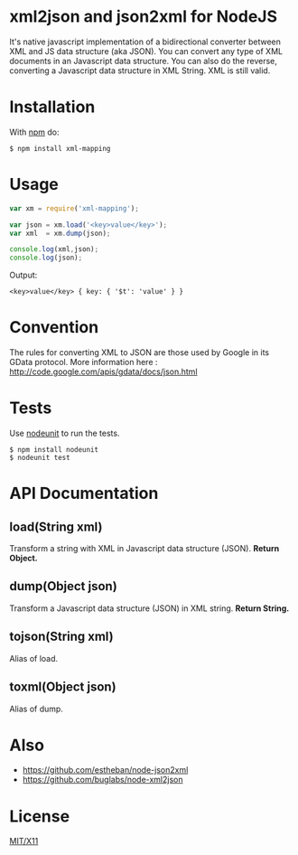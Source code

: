 # xml2json and json2xml for NodeJS

It's native javascript implementation of a bidirectional converter between XML and JS data structure (aka JSON).
You can convert any type of XML documents in an Javascript data structure.
You can also do the reverse, converting a Javascript data structure in XML String. XML is still valid.

# Installation

With [npm](http://npmjs.org) do:

    $ npm install xml-mapping


# Usage
```javascript
var xm = require('xml-mapping');

var json = xm.load('<key>value</key>');
var xml  = xm.dump(json);

console.log(xml,json);
console.log(json);
```

Output:

    <key>value</key> { key: { '$t': 'value' } }

# Convention

The rules for converting XML to JSON are those used by Google in its GData protocol. More information here : http://code.google.com/apis/gdata/docs/json.html

# Tests

Use [nodeunit](https://github.com/caolan/nodeunit) to run the tests.

    $ npm install nodeunit
    $ nodeunit test

# API Documentation

## load(String xml)
Transform a string with XML in Javascript data structure (JSON). 
**Return Object.**

## dump(Object json)
Transform a Javascript data structure (JSON) in XML string. **Return String.**

## tojson(String xml)
Alias of load.

## toxml(Object json)
Alias of dump.

# Also

* https://github.com/estheban/node-json2xml
* https://github.com/buglabs/node-xml2json

# License

[MIT/X11](./LICENSE)

